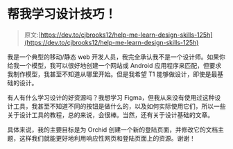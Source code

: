 # 帮我学习设计技巧！

> 原文:[https://dev.to/cjbrooks12/help-me-learn-design-skills-125h](https://dev.to/cjbrooks12/help-me-learn-design-skills-125h)

我是一个典型的移动/静态 web 开发人员，我完全承认我不是一个设计师。如果你给我一个模型，我可以很好地创建一个网站或 Android 应用程序来匹配，但要求我制作模型，我甚至不知道从哪里开始。但是我希望 T1 能够做设计，即使是最基础的设计。

有人有什么学习设计的好资源吗？我想学习 Figma，但我从来没有使用过这种设计工具，我甚至不知道不同的按钮是做什么的，以及如何实际使用它们，所以一些关于设计工具的教程，总的来说，会很棒。当然，还有关于设计基础的文章。

具体来说，我的主要目标是为 Orchid 创建一个新的登陆页面，并修改它的文档主题，这样我们就能更好地利用响应性网页和登陆页面上的资源。谢谢！